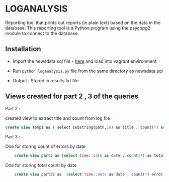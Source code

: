 # LOGANALYSIS

Reporting tool that prints out reports (in plain text) based on the data in the database. This reporting tool is a Python program using the psycopg2 module to connect to the database. 

## Installation


* Import the newsdata.sql file - [here](https://d17h27t6h515a5.cloudfront.net/topher/2016/August/57b5f748_newsdata/newsdata.zip) and load into vagrant environment 

* Run   `python loganalysis.py` file  from the same directory as newsdata.sql 

* Output : Stored in results.txt file
   

## Views created for part 2 , 3 of the queries

Part 2 : 

created view to extract title and count from log file 
```sql
create view Temp1 as ( select substring(path,10) as title , count(*) as C  from log group by path order by (C) DESC);
```
Part 3 : 

One for storing count of errors by date 
```sql
	create view part3 as (select time::date as date , count(*) as total  from log group by time::date);
```
One for storing total count by date
```sql
    create view part32 as  (select time::date as date , count(*) error  from log where status = '404 NOT FOUND' group by time::date);
```